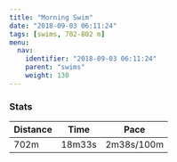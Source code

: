 ```yaml
---
title: "Morning Swim"
date: "2018-09-03 06:11:24"
tags: [swims, 702-802 m]
menu:
  nav:
    identifier: "2018-09-03 06:11:24"
    parent: "swims"
    weight: 130
---
```


### Stats

| Distance | Time | Pace |
|----------|------|------|
|702m|18m33s|2m38s/100m|
